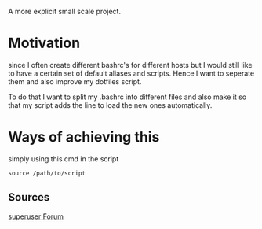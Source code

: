 
A more explicit small scale project. 

# Motivation 

since I often create different bashrc's for different hosts but I would still like to have a certain set of default aliases and scripts. Hence I want to seperate them and also improve my dotfiles script.

To do that I want to split my .bashrc into different files and also make it so that my script adds the line to load the new ones automatically. 


# Ways of achieving this

simply using this cmd in the script 

```shell
source /path/to/script
```
## Sources 

[superuser Forum](https://superuser.com/questions/959292/splitting-separate-bashrcs-for-different-purposes#959306)

